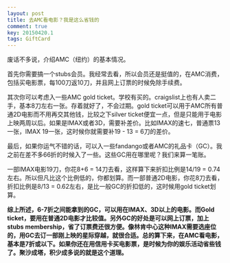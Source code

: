 ```yaml
---
layout: post
title: 去AMC看电影？我是这么省钱的
comment: true
key: 20150420.1
tags: GiftCard
---
```


废话不多说，介绍AMC（纽约）的基本情况。

首先你需要搞一个stubs会员。我经常去看，所以会员还是挺值的，在AMC消费，包括买电影票，每100刀返10刀，并且网上订票的时候免除手续费。

其次你可以考虑入一些AMC gold ticket。学校有买的。craigslist上也有人卖二手，基本8刀左右一张。存着就好了，不会过期。gold ticket可以用于AMC所有普通2D电影而不用再交其他钱，比较之下silver ticket便宜一点，但是只能用于电影上映两周以后。如果是IMAX或者3D，需要补差价。比如IMAX的速七，普通票13一张，IMAX 19一张，这时候你就需要补19 - 13 = 6刀的差价。

最后，如果你运气不错的话，可以入一些fandango或者AMC的礼品卡（GC）。我之前在差不多66折的时候入了一些。这些GC用在哪里呢？我们来算一笔账。

一部IMAX电影19刀，你花8+6 = 14刀去看，这样算下来折扣比例是14/19 = 0.74左右。所以但凡比这个比例低的，你都划算。而一部普通2D电影，你花8刀去看，折扣比例是8/13 = 0.62左右，是比一般GC的折扣低的，这时候用gold ticket划算。


**综上所述，6-7折之间能拿到的GC，可以用在IMAX、3D以上的电影。而Gold ticket，要用在普通2D电影才比较值。另外GC的好处是可以网上订票，加上stubs membership，省了订票费还很方便。像林肯中心这种IMAX需要选座位的，用GC去订一部刚上映的星际穿越，就很合适。总的算下来，在AMC看电影，基本是7折或以下。如果你还在用信用卡买电影票，是时候为你的娱乐活动省些钱了。聚沙成塔，积少成多说的就是这个道理。**
